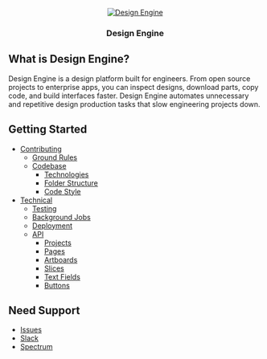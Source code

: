 <div align="center">

[![Design Engine](https://res-4.cloudinary.com/crunchbase-production/image/upload/c_lpad,h_120,w_120,f_auto,b_white,q_auto:eco/cws7pwk5usxwc5rwqyvl)](http://earlyaccess.designengine.ai/)

### Design Engine

</div>

## What is Design Engine?

Design Engine is a design platform built for engineers. From open source projects to enterprise apps, you can inspect designs, download parts, copy code, and build interfaces faster. Design Engine automates unnecessary and repetitive design production tasks that slow engineering projects down.

## Getting Started

- [Contributing](http://earlyaccess.designengine.ai/)
  - [Ground Rules](http://earlyaccess.designengine.ai/)
  - [Codebase](http://earlyaccess.designengine.ai/)
    - [Technologies](http://earlyaccess.designengine.ai/)
    - [Folder Structure](http://earlyaccess.designengine.ai/)
    - [Code Style](http://earlyaccess.designengine.ai/)
- [Technical](http://earlyaccess.designengine.ai/)
  - [Testing](http://earlyaccess.designengine.ai/)
  - [Background Jobs](http://earlyaccess.designengine.ai/)
  - [Deployment](http://earlyaccess.designengine.ai/)
  - [API](http://earlyaccess.designengine.ai/api)
    - [Projects](http://earlyaccess.designengine.ai/api)
    - [Pages](http://earlyaccess.designengine.ai/api)
    - [Artboards](http://earlyaccess.designengine.ai/api)
    - [Slices](docs/bhttp://earlyaccess.designengine.ai/api)
    - [Text Fields](http://earlyaccess.designengine.ai/api)
    - [Buttons](http://earlyaccess.designengine.ai/api)

## Need Support

- [Issues](https://github.com/de-ai/designengine.ai/issues)
- [Slack](https://join.slack.com/t/designengineai/shared_invite/enQtMzE5ODE0MTA0MzA5LWM2NzcwNTRiNjQzMTAyYTEyNjQ1MjE5NmExNDM1MzAyNWZjMTA0ZWIwNTdmZjYyMjc2M2ExNjAyYWFhZDliMzA)
- [Spectrum](https://spectrum.chat/designengine)
